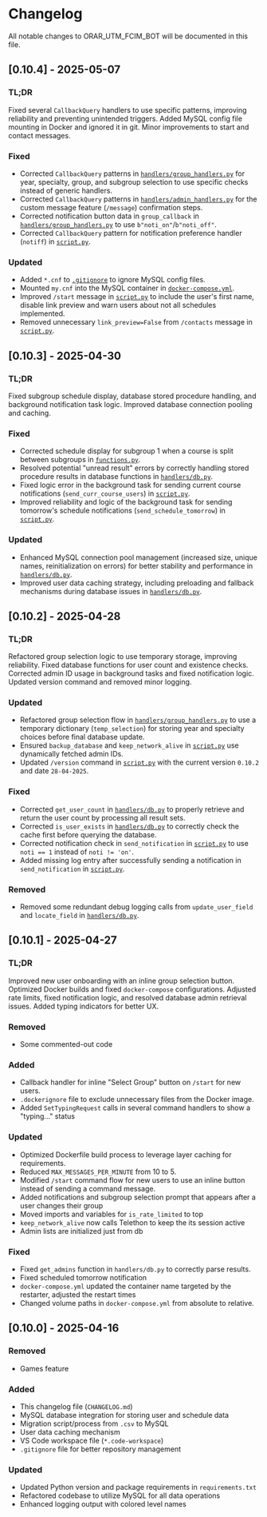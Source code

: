 # Changelog

All notable changes to ORAR_UTM_FCIM_BOT will be documented in this file.

## [0.10.4] - 2025-05-07

### TL;DR
Fixed several `CallbackQuery` handlers to use specific patterns, improving reliability and preventing unintended triggers. Added MySQL config file mounting in Docker and ignored it in git. Minor improvements to start and contact messages.

### Fixed
- Corrected `CallbackQuery` patterns in [`handlers/group_handlers.py`](./handlers/group_handlers.py) for year, specialty, group, and subgroup selection to use specific checks instead of generic handlers.
- Corrected `CallbackQuery` patterns in [`handlers/admin_handlers.py`](./handlers/admin_handlers.py) for the custom message feature (`/message`) confirmation steps.
- Corrected notification button data in `group_callback` in [`handlers/group_handlers.py`](./handlers/group_handlers.py) to use `b"noti_on"`/`b"noti_off"`.
- Corrected `CallbackQuery` pattern for notification preference handler (`notiff`) in [`script.py`](./script.py).

### Updated
- Added `*.cnf` to [`.gitignore`](./.gitignore) to ignore MySQL config files.
- Mounted `my.cnf` into the MySQL container in [`docker-compose.yml`](./docker-compose.yml).
- Improved `/start` message in [`script.py`](./script.py) to include the user's first name, disable link preview and warn users about not all schedules implemented.
- Removed unnecessary `link_preview=False` from `/contacts` message in [`script.py`](./script.py).

## [0.10.3] - 2025-04-30

### TL;DR
Fixed subgroup schedule display, database stored procedure handling, and background notification task logic. Improved database connection pooling and caching.

### Fixed
- Corrected schedule display for subgroup 1 when a course is split between subgroups in [`functions.py`](./functions.py).
- Resolved potential "unread result" errors by correctly handling stored procedure results in database functions in [`handlers/db.py`](./handlers/db.py).
- Fixed logic error in the background task for sending current course notifications (`send_curr_course_users`) in [`script.py`](./script.py).
- Improved reliability and logic of the background task for sending tomorrow's schedule notifications (`send_schedule_tomorrow`) in [`script.py`](./script.py).

### Updated
- Enhanced MySQL connection pool management (increased size, unique names, reinitialization on errors) for better stability and performance in [`handlers/db.py`](./handlers/db.py).
- Improved user data caching strategy, including preloading and fallback mechanisms during database issues in [`handlers/db.py`](./handlers/db.py).

## [0.10.2] - 2025-04-28

### TL;DR
Refactored group selection logic to use temporary storage, improving reliability. Fixed database functions for user count and existence checks. Corrected admin ID usage in background tasks and fixed notification logic. Updated version command and removed minor logging.

### Updated
- Refactored group selection flow in [`handlers/group_handlers.py`](./handlers/group_handlers.py) to use a temporary dictionary (`temp_selection`) for storing year and specialty choices before final database update.
- Ensured `backup_database` and `keep_network_alive` in [`script.py`](./script.py) use dynamically fetched admin IDs.
- Updated `/version` command in [`script.py`](./script.py) with the current version `0.10.2` and date `28-04-2025`.

### Fixed
- Corrected `get_user_count` in [`handlers/db.py`](./handlers/db.py) to properly retrieve and return the user count by processing all result sets.
- Corrected `is_user_exists` in [`handlers/db.py`](./handlers/db.py) to correctly check the cache first before querying the database.
- Corrected notification check in `send_notification` in [`script.py`](./script.py) to use `noti == 1` instead of `noti != 'on'`.
- Added missing log entry after successfully sending a notification in `send_notification` in [`script.py`](./script.py).

### Removed
- Removed some redundant debug logging calls from `update_user_field` and `locate_field` in [`handlers/db.py`](./handlers/db.py).

## [0.10.1] - 2025-04-27

### TL;DR
Improved new user onboarding with an inline group selection button. Optimized Docker builds and fixed `docker-compose` configurations. Adjusted rate limits, fixed notification logic, and resolved database admin retrieval issues. Added typing indicators for better UX.

### Removed
- Some commented-out code

### Added
- Callback handler for inline "Select Group" button on `/start` for new users.
- `.dockerignore` file to exclude unnecessary files from the Docker image.
- Added `SetTypingRequest` calls in several command handlers to show a "typing..." status

### Updated
- Optimized Dockerfile build process to leverage layer caching for requirements.
- Reduced `MAX_MESSAGES_PER_MINUTE` from 10 to 5.
- Modified `/start` command flow for new users to use an inline button instead of sending a command message.
- Added notifications and subgroup selection prompt that appears after a user changes their group
- Moved imports and variables for `is_rate_limited` to top
- `keep_network_alive` now calls Telethon to keep the its session active
- Admin lists are initialized just from db

### Fixed
- Fixed `get_admins` function in `handlers/db.py` to correctly parse results.
- Fixed scheduled tomorrow notification
- `docker-compose.yml` updated the container name targeted by the restarter, adjusted the restart times
- Changed volume paths in `docker-compose.yml` from absolute to relative.

## [0.10.0] - 2025-04-16

### Removed
- Games feature

### Added
- This changelog file (`CHANGELOG.md`)
- MySQL database integration for storing user and schedule data
- Migration script/process from `.csv` to MySQL
- User data caching mechanism
- VS Code workspace file (`*.code-workspace`)
- `.gitignore` file for better repository management

### Updated
- Updated Python version and package requirements in `requirements.txt`
- Refactored codebase to utilize MySQL for all data operations
- Enhanced logging output with colored level names